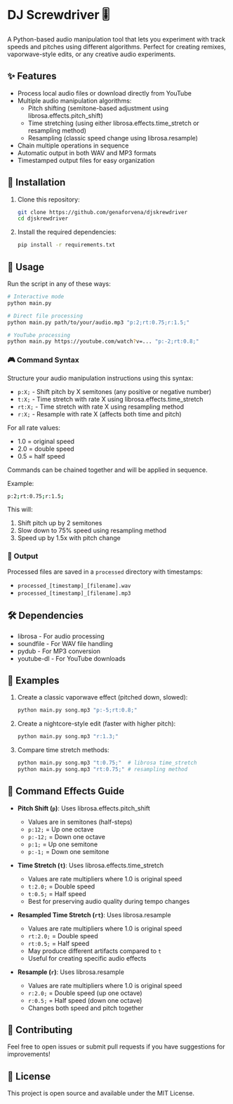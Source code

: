 # DJ Screwdriver 🎚️

A Python-based audio manipulation tool that lets you experiment with track speeds and pitches using different algorithms. Perfect for creating remixes, vaporwave-style edits, or any creative audio experiments.

## ✨ Features

- Process local audio files or download directly from YouTube
- Multiple audio manipulation algorithms:
  - Pitch shifting (semitone-based adjustment using librosa.effects.pitch_shift)
  - Time stretching (using either librosa.effects.time_stretch or resampling method)
  - Resampling (classic speed change using librosa.resample)
- Chain multiple operations in sequence
- Automatic output in both WAV and MP3 formats
- Timestamped output files for easy organization

## 🚀 Installation

1. Clone this repository:
   ```bash
   git clone https://github.com/genaforvena/djskrewdriver
   cd djskrewdriver
   ```

2. Install the required dependencies:
   ```bash
   pip install -r requirements.txt
   ```

## 💫 Usage

Run the script in any of these ways:

```bash
# Interactive mode
python main.py

# Direct file processing
python main.py path/to/your/audio.mp3 "p:2;rt:0.75;r:1.5;"

# YouTube processing
python main.py https://youtube.com/watch?v=... "p:-2;rt:0.8;"
```

### 🎮 Command Syntax

Structure your audio manipulation instructions using this syntax:
- `p:X;` - Shift pitch by X semitones (any positive or negative number)
- `t:X;` - Time stretch with rate X using librosa.effects.time_stretch
- `rt:X;` - Time stretch with rate X using resampling method
- `r:X;` - Resample with rate X (affects both time and pitch)

For all rate values:
- 1.0 = original speed
- 2.0 = double speed
- 0.5 = half speed

Commands can be chained together and will be applied in sequence.

Example:
```bash
p:2;rt:0.75;r:1.5;
```
This will:
1. Shift pitch up by 2 semitones
2. Slow down to 75% speed using resampling method
3. Speed up by 1.5x with pitch change

### 📂 Output

Processed files are saved in a `processed` directory with timestamps:
- `processed_[timestamp]_[filename].wav`
- `processed_[timestamp]_[filename].mp3`

## 🛠️ Dependencies

- librosa - For audio processing
- soundfile - For WAV file handling
- pydub - For MP3 conversion
- youtube-dl - For YouTube downloads

## 🎵 Examples

1. Create a classic vaporwave effect (pitched down, slowed):
   ```bash
   python main.py song.mp3 "p:-5;rt:0.8;"
   ```

2. Create a nightcore-style edit (faster with higher pitch):
   ```bash
   python main.py song.mp3 "r:1.3;"
   ```

3. Compare time stretch methods:
   ```bash
   python main.py song.mp3 "t:0.75;"  # librosa time_stretch
   python main.py song.mp3 "rt:0.75;" # resampling method
   ```

## 🎯 Command Effects Guide

- **Pitch Shift (`p`)**: Uses librosa.effects.pitch_shift
  - Values are in semitones (half-steps)
  - `p:12;` = Up one octave
  - `p:-12;` = Down one octave
  - `p:1;` = Up one semitone
  - `p:-1;` = Down one semitone

- **Time Stretch (`t`)**: Uses librosa.effects.time_stretch
  - Values are rate multipliers where 1.0 is original speed
  - `t:2.0;` = Double speed
  - `t:0.5;` = Half speed
  - Best for preserving audio quality during tempo changes

- **Resampled Time Stretch (`rt`)**: Uses librosa.resample
  - Values are rate multipliers where 1.0 is original speed
  - `rt:2.0;` = Double speed
  - `rt:0.5;` = Half speed
  - May produce different artifacts compared to `t`
  - Useful for creating specific audio effects

- **Resample (`r`)**: Uses librosa.resample
  - Values are rate multipliers where 1.0 is original speed
  - `r:2.0;` = Double speed (up one octave)
  - `r:0.5;` = Half speed (down one octave)
  - Changes both speed and pitch together

## 🤝 Contributing

Feel free to open issues or submit pull requests if you have suggestions for improvements!

## 📝 License

This project is open source and available under the MIT License.